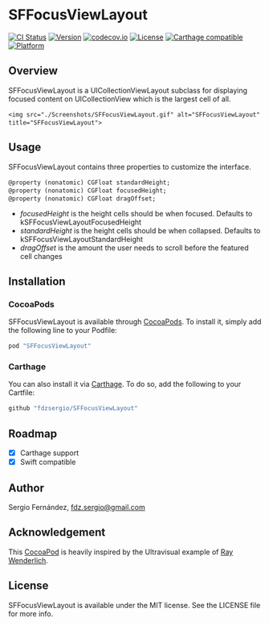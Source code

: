 # SFFocusViewLayout

[![CI Status](http://img.shields.io/travis/fdzsergio/SFFocusViewLayout.svg?style=flat)](https://travis-ci.org/fdzsergio/SFFocusViewLayout)
[![Version](https://img.shields.io/cocoapods/v/SFFocusViewLayout.svg?style=flat)](http://cocoapods.org/pods/SFFocusViewLayout)
[![codecov.io](https://img.shields.io/codecov/c/github/fdzsergio/SFFocusViewLayout.svg)](http://codecov.io/github/fdzsergio/SFFocusViewLayout)
[![License](https://img.shields.io/cocoapods/l/SFFocusViewLayout.svg?style=flat)](http://cocoapods.org/pods/SFFocusViewLayout)
[![Carthage compatible](https://img.shields.io/badge/Carthage-compatible-4BC51D.svg?style=flat)](https://github.com/Carthage/Carthage)
[![Platform](https://img.shields.io/cocoapods/p/SFFocusViewLayout.svg?style=flat)](http://cocoapods.org/pods/SFFocusViewLayout)

## Overview
SFFocusViewLayout is a UICollectionViewLayout subclass for displaying focused content on UICollectionView which is the largest cell of all.

<p align="center" >
  
	<img src="./Screenshots/SFFocusViewLayout.gif" alt="SFFocusViewLayout" title="SFFocusViewLayout">

</p>

## Usage

SFFocusViewLayout contains three properties to customize the interface.

```objc
@property (nonatomic) CGFloat standardHeight;
@property (nonatomic) CGFloat focusedHeight;
@property (nonatomic) CGFloat dragOffset;
```

- _focusedHeight_ is the height cells should be when focused.  Defaults to kSFFocusViewLayoutFocusedHeight
- _standardHeight_ is the height cells should be when collapsed.  Defaults to kSFFocusViewLayoutStandardHeight
- _dragOffset_ is the amount the user needs to scroll before the featured cell changes


## Installation

### CocoaPods

SFFocusViewLayout is available through [CocoaPods](http://cocoapods.org). To install
it, simply add the following line to your Podfile:

```ruby
pod "SFFocusViewLayout"
```
### Carthage

You can also install it via [Carthage](https://github.com/Carthage/Carthage). To do so, add the following to your Cartfile:

```ruby
github "fdzsergio/SFFocusViewLayout"
```

## Roadmap
- [x] Carthage support
- [x] Swift compatible

## Author

Sergio Fernández, fdz.sergio@gmail.com

## Acknowledgement

This [CocoaPod](https://cocoapods.org/pods/SFFocusViewLayout) is heavily inspired by the Ultravisual example of [Ray Wenderlich](http://www.raywenderlich.com/99087/swift-expanding-cells-ios-collection-views).

## License

SFFocusViewLayout is available under the MIT license. See the LICENSE file for more info.
